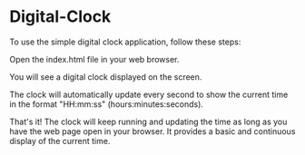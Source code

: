# Digital-Clock

 To use the simple digital clock application, follow these steps:

Open the index.html file in your web browser.

You will see a digital clock displayed on the screen.

The clock will automatically update every second to show the current time in the format "HH:mm:ss" (hours:minutes:seconds).

That's it! The clock will keep running and updating the time as long as you have the web page open in your browser. It provides a basic and continuous display of the current time.
